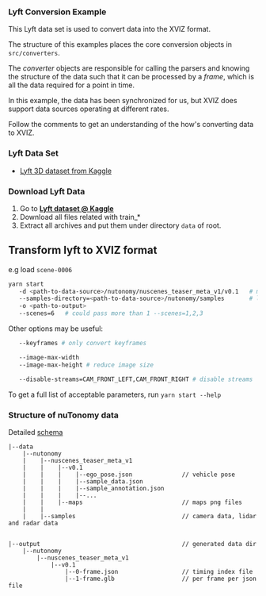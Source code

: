 ### Lyft Conversion Example

This Lyft data set is used to convert data into the XVIZ format.

The structure of this examples places the core conversion objects in `src/converters`.

The _converter_ objects are responsible for calling the parsers and knowing the structure of the
data such that it can be processed by a _frame_, which is all the data required for a point in time.

In this example, the data has been synchronized for us, but XVIZ does support data sources operating
at different rates.

Follow the comments to get an understanding of the how's converting data to XVIZ.

### Lyft Data Set

- [Lyft 3D dataset from Kaggle](https://www.kaggle.com/c/3d-object-detection-for-autonomous-vehicles)

### Download Lyft Data

1. Go to **[Lyft dataset @ Kaggle](https://www.kaggle.com/c/3d-object-detection-for-autonomous-vehicles/data)**
2. Download all files related with train_* 
3. Extract all archives and put them under directory `data` of root.

## Transform lyft to XVIZ format

e.g load `scene-0006`

```bash
yarn start
   -d <path-to-data-source>/nutonomy/nuscenes_teaser_meta_v1/v0.1   # metadata and annotation directory
   --samples-directory=<path-to-data-source>/nutonomy/samples       # lidar, radar, camera data directory
   -o <path-to-output>
   --scenes=6   # could pass more than 1 --scenes=1,2,3
```

Other options may be useful:

```bash
   --keyframes # only convert keyframes

   --image-max-width
   --image-max-height # reduce image size

   --disable-streams=CAM_FRONT_LEFT,CAM_FRONT_RIGHT # disable streams
```

To get a full list of acceptable parameters, run `yarn start --help`

### Structure of nuTonomy data

Detailed [schema](https://github.com/nutonomy/nuscenes-devkit/blob/master/schema.md)

```
|--data
    |--nutonomy
    |    |--nuscenes_teaser_meta_v1
    |    |    |--v0.1
    |    |    |    |--ego_pose.json              // vehicle pose
    |    |    |    |--sample_data.json
    |    |    |    |--sample_annotation.json
    |    |    |    |--...
    |    |    |--maps                            // maps png files
    |    |
    |    |--samples                              // camera data, lidar and radar data


|--output                                        // generated data dir
    |--nutonomy
        |--nuscenes_teaser_meta_v1
            |--v0.1
                |--0-frame.json                  // timing index file
                |--1-frame.glb                   // per frame per json file
```
